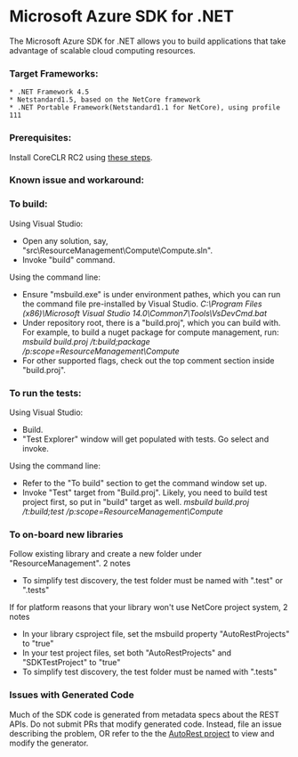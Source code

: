 # Microsoft Azure SDK for .NET

The Microsoft Azure SDK for .NET allows you to build applications
that take advantage of scalable cloud computing resources.

### Target Frameworks:

    * .NET Framework 4.5
    * Netstandard1.5, based on the NetCore framework 
    * .NET Portable Framework(Netstandard1.1 for NetCore), using profile 111

### Prerequisites:
  Install CoreCLR RC2 using [these steps](https://www.microsoft.com/net/core).

### Known issue and workaround:
   
### To build:

Using Visual Studio:

  - Open any solution, say, "src\ResourceManagement\Compute\Compute.sln".
  - Invoke "build" command.

Using the command line:

  - Ensure "msbuild.exe" is under environment pathes, which you can run the command file pre-installed by Visual Studio.
        *C:\Program Files (x86)\Microsoft Visual Studio 14.0\Common7\Tools\VsDevCmd.bat*
  - Under repository root, there is a "build.proj", which you can build with. For example, to build a nuget package for compute management, run:
        *msbuild build.proj /t:build;package /p:scope=ResourceManagement\Compute*
  - For other supported flags, check out the top comment section inside "build.proj".
   

### To run the tests:

Using Visual Studio:

  - Build.
  - "Test Explorer" window will get populated with tests. Go select and invoke.

Using the command line:

  - Refer to the "To build" section to get the command window set up.
  - Invoke "Test" target from "Build.proj". Likely, you need to build test project first, so put in "build" target as well. 
        *msbuild build.proj /t:build;test /p:scope=ResourceManagement\Compute*

### To on-board new libraries
Follow existing library and create a new folder under "ResourceManagement". 2 notes
  - To simplify test discovery, the test folder must be named with ".test" or ".tests"
  
If for platform reasons that your library won't use NetCore project system, 2 notes
  - In your library csproject file, set the msbuild property "AutoRestProjects" to "true"
  - In your test project files, set both "AutoRestProjects" and "SDKTestProject" to "true"
  - To simplify test discovery, the test folder must be named with ".tests"

### Issues with Generated Code
Much of the SDK code is generated from metadata specs about the REST APIs. Do not submit PRs that modify generated code. Instead, file an issue describing the problem, OR refer to the the [AutoRest project](AutoRest) to view and modify the generator. 

[AutoRest]:https://github.com/azure/autorest

